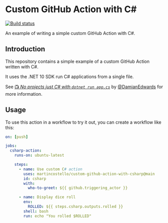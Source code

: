 # Custom GitHub Action with C#

[![Build status][build-badge]][build-status]

An example of writing a simple custom GitHub Action with C#.

## Introduction

This repository contains a simple example of a custom GitHub Action written with C#.

It uses the .NET 10 SDK run C# applications from a single file.

See [📺 _No projects just C# with `dotnet run app.cs`_][demo] by [@DamianEdwards][damian-edwards] for more information.

## Usage

To use this action in a workflow to try it out, you can create a workflow like this:

```yaml
on: [push]

jobs:
  csharp-action:
    runs-on: ubuntu-latest

    steps:
      - name: Use custom C# action
        uses: martincostello/custom-github-action-with-csharp@main
        id: csharp
        with:
          who-to-greet: ${{ github.triggering_actor }}

      - name: Display dice roll
        env:
          ROLLED: ${{ steps.csharp.outputs.rolled }}
        shell: bash
        run: echo "You rolled $ROLLED"
```

[build-badge]: https://github.com/martincostello/custom-github-action-with-csharp/actions/workflows/test.yml/badge.svg?branch=main&event=push
[build-status]: https://github.com/martincostello/custom-github-action-with-csharp/actions?query=workflow%3Atest+branch%3Amain+event%3Apush "Continuous Integration for this project"
[damian-edwards]: https://github.com/DamianEdwards "Damian Edwards on GitHub"
[demo]: https://youtu.be/98MizuB7i-w "No projects just C# with dotnet run app.cs - YouTube"
